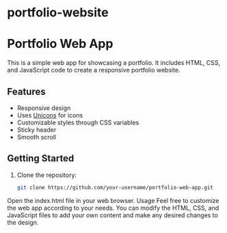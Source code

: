 # portfolio-website
# Portfolio Web App

This is a simple web app for showcasing a portfolio. It includes HTML, CSS, and JavaScript code to create a responsive portfolio website.

## Features

- Responsive design
- Uses [Unicons](https://iconscout.com/unicons) for icons
- Customizable styles through CSS variables
- Sticky header
- Smooth scroll

## Getting Started

1. Clone the repository:

   ```bash
   git clone https://github.com/your-username/portfolio-web-app.git
Open the index.html file in your web browser.
Usage
Feel free to customize the web app according to your needs. You can modify the HTML, CSS, and JavaScript files to add your own content and make any desired changes to the design.
